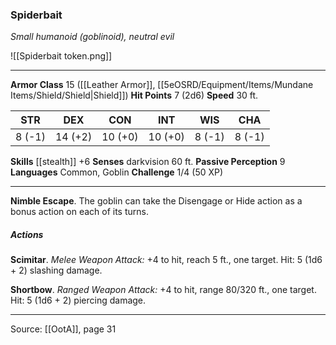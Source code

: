 ### Spiderbait
_Small humanoid (goblinoid), neutral evil_

![[Spiderbait token.png]]


---

**Armor Class** 15 ([[Leather Armor]], [[5eOSRD/Equipment/Items/Mundane Items/Shield/Shield|Shield]])
**Hit Points** 7 (2d6)
**Speed** 30 ft.

| STR     | DEX     | CON     | INT     | WIS     | CHA     |
|---------|---------|---------|---------|---------|---------|
| 8 (-1) | 14 (+2) | 10 (+0) | 10 (+0) | 8 (-1) | 8 (-1) |

**Skills** [[stealth]] +6
**Senses** darkvision 60 ft.
**Passive Perception** 9
**Languages** Common, Goblin
**Challenge** 1/4 (50 XP)

---

**Nimble Escape**. The goblin can take the Disengage or Hide action as a bonus action on each of its turns.

##### Actions
**Scimitar**. _Melee Weapon Attack:_ +4 to hit, reach 5 ft., one target. Hit: 5 (1d6 + 2) slashing damage.

**Shortbow**. _Ranged Weapon Attack:_ +4 to hit, range 80/320 ft., one target. Hit: 5 (1d6 + 2) piercing damage.


---

Source: [[OotA]], page 31